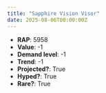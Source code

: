 ```yaml
---
title: "Sapphire Vision Visor"
date: 2025-08-06T00:00:00Z
---
```

- **RAP**: 5958
- **Value**: -1
- **Demand level**: -1
- **Trend**: -1
- **Projected?**: True
- **Hyped?**: True
- **Rare?**: True
